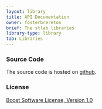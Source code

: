 ```yaml
---
layout: library
title: API Documentation
owner: fosterbrereton
brief: The stlab libraries
library-type: library
tab: Libraries
---
```


### Source Code

The source code is hosted on [github](https://github.com/stlab/libraries).

### License ###

[Boost Software License, Version 1.0](https://www.boost.org/LICENSE_1_0.txt)

